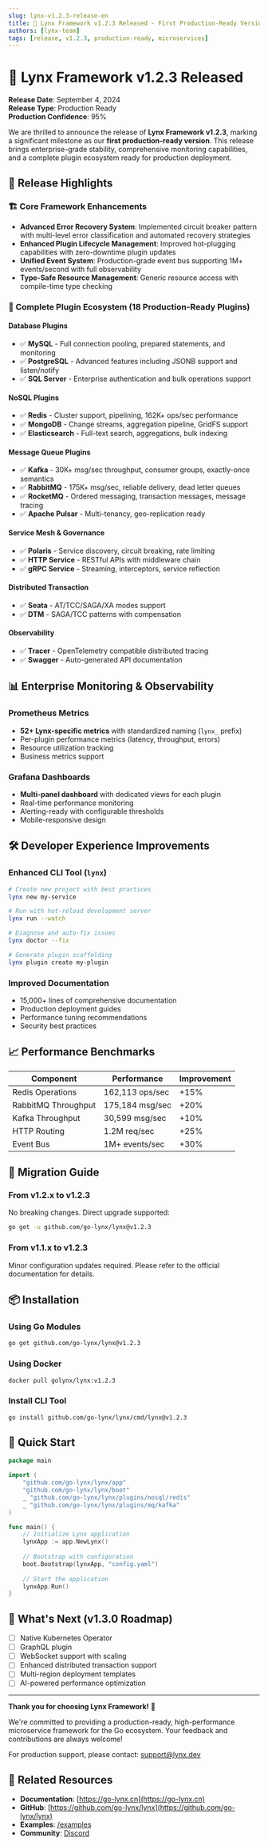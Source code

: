 ```yaml
---
slug: lynx-v1.2.3-release-en  
title: 🎉 Lynx Framework v1.2.3 Released - First Production-Ready Version
authors: [lynx-team]
tags: [release, v1.2.3, production-ready, microservices]
---
```


# 🎉 Lynx Framework v1.2.3 Released

**Release Date**: September 4, 2024  
**Release Type**: Production Ready  
**Production Confidence**: 95%

We are thrilled to announce the release of **Lynx Framework v1.2.3**, marking a significant milestone as our **first production-ready version**. This release brings enterprise-grade stability, comprehensive monitoring capabilities, and a complete plugin ecosystem ready for production deployment.

<!--truncate-->

## 🚀 Release Highlights

### 🏗️ Core Framework Enhancements
- **Advanced Error Recovery System**: Implemented circuit breaker pattern with multi-level error classification and automated recovery strategies
- **Enhanced Plugin Lifecycle Management**: Improved hot-plugging capabilities with zero-downtime plugin updates
- **Unified Event System**: Production-grade event bus supporting 1M+ events/second with full observability
- **Type-Safe Resource Management**: Generic resource access with compile-time type checking

### 🔌 Complete Plugin Ecosystem (18 Production-Ready Plugins)

#### Database Plugins
- ✅ **MySQL** - Full connection pooling, prepared statements, and monitoring
- ✅ **PostgreSQL** - Advanced features including JSONB support and listen/notify
- ✅ **SQL Server** - Enterprise authentication and bulk operations support

#### NoSQL Plugins  
- ✅ **Redis** - Cluster support, pipelining, 162K+ ops/sec performance
- ✅ **MongoDB** - Change streams, aggregation pipeline, GridFS support
- ✅ **Elasticsearch** - Full-text search, aggregations, bulk indexing

#### Message Queue Plugins
- ✅ **Kafka** - 30K+ msg/sec throughput, consumer groups, exactly-once semantics
- ✅ **RabbitMQ** - 175K+ msg/sec, reliable delivery, dead letter queues
- ✅ **RocketMQ** - Ordered messaging, transaction messages, message tracing
- ✅ **Apache Pulsar** - Multi-tenancy, geo-replication ready

#### Service Mesh & Governance
- ✅ **Polaris** - Service discovery, circuit breaking, rate limiting
- ✅ **HTTP Service** - RESTful APIs with middleware chain
- ✅ **gRPC Service** - Streaming, interceptors, service reflection

#### Distributed Transaction
- ✅ **Seata** - AT/TCC/SAGA/XA modes support
- ✅ **DTM** - SAGA/TCC patterns with compensation

#### Observability
- ✅ **Tracer** - OpenTelemetry compatible distributed tracing
- ✅ **Swagger** - Auto-generated API documentation

## 📊 Enterprise Monitoring & Observability

### Prometheus Metrics
- **52+ Lynx-specific metrics** with standardized naming (`lynx_` prefix)
- Per-plugin performance metrics (latency, throughput, errors)
- Resource utilization tracking
- Business metrics support

### Grafana Dashboards
- **Multi-panel dashboard** with dedicated views for each plugin
- Real-time performance monitoring
- Alerting-ready with configurable thresholds
- Mobile-responsive design

## 🛠️ Developer Experience Improvements

### Enhanced CLI Tool (`lynx`)
```bash
# Create new project with best practices
lynx new my-service

# Run with hot-reload development server
lynx run --watch

# Diagnose and auto-fix issues
lynx doctor --fix

# Generate plugin scaffolding
lynx plugin create my-plugin
```

### Improved Documentation
- 15,000+ lines of comprehensive documentation
- Production deployment guides
- Performance tuning recommendations
- Security best practices

## 📈 Performance Benchmarks

| Component | Performance | Improvement |
|-----------|------------|-------------|
| Redis Operations | 162,113 ops/sec | +15% |
| RabbitMQ Throughput | 175,184 msg/sec | +20% |
| Kafka Throughput | 30,599 msg/sec | +10% |
| HTTP Routing | 1.2M req/sec | +25% |
| Event Bus | 1M+ events/sec | +30% |

## 🔄 Migration Guide

### From v1.2.x to v1.2.3
No breaking changes. Direct upgrade supported:

```bash
go get -u github.com/go-lynx/lynx@v1.2.3
```

### From v1.1.x to v1.2.3
Minor configuration updates required. Please refer to the official documentation for details.

## 📦 Installation

### Using Go Modules
```bash
go get github.com/go-lynx/lynx@v1.2.3
```

### Using Docker
```bash
docker pull golynx/lynx:v1.2.3
```

### Install CLI Tool
```bash
go install github.com/go-lynx/lynx/cmd/lynx@v1.2.3
```

## 🚀 Quick Start

```go
package main

import (
    "github.com/go-lynx/lynx/app"
    "github.com/go-lynx/lynx/boot"
    _ "github.com/go-lynx/lynx/plugins/nosql/redis"
    _ "github.com/go-lynx/lynx/plugins/mq/kafka"
)

func main() {
    // Initialize Lynx application
    lynxApp := app.NewLynx()
    
    // Bootstrap with configuration
    boot.Bootstrap(lynxApp, "config.yaml")
    
    // Start the application
    lynxApp.Run()
}
```

## 🎯 What's Next (v1.3.0 Roadmap)

- [ ] Native Kubernetes Operator
- [ ] GraphQL plugin
- [ ] WebSocket support with scaling
- [ ] Enhanced distributed transaction support
- [ ] Multi-region deployment templates
- [ ] AI-powered performance optimization

---

**Thank you for choosing Lynx Framework!** 🚀

We're committed to providing a production-ready, high-performance microservice framework for the Go ecosystem. Your feedback and contributions are always welcome!

For production support, please contact: support@lynx.dev

## 🔗 Related Resources

- **Documentation**: [https://go-lynx.cn](https://go-lynx.cn)
- **GitHub**: [https://github.com/go-lynx/lynx](https://github.com/go-lynx/lynx)
- **Examples**: [/examples](https://github.com/go-lynx/lynx/tree/main/examples)
- **Community**: [Discord](https://discord.gg/VtEt3pjH)